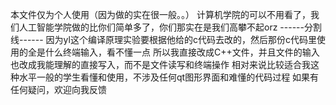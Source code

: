 本文件仅为个人使用（因为做的实在很一般。。）
计算机学院的可以不用看了，我们人工智能学院做的比你们简单多了，你们那实在是我们高攀不起orz
------分割线------
因为yl这个编译原理实验要根据他给的c代码去改的，然后那份c代码里使用的全是什么终端输入，看不懂一点
所以我直接改成C++文件，并且文件的输入也改成我能理解的直接写入，而不是文件读写和终端操作
相对来说比较适合我这种水平一般的学生看懂和使用，不涉及任何qt图形界面和难懂的代码过程
如果有任何疑问，欢迎向我反馈
